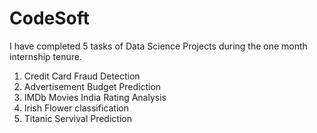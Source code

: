 # CodeSoft
I have completed 5 tasks of Data Science Projects during the one month internship tenure.
1. Credit Card Fraud Detection
2. Advertisement Budget Prediction
3. IMDb Movies India Rating Analysis
4. Irish Flower classification
5. Titanic Servival Prediction
